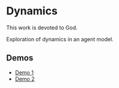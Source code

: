 # Dynamics

This work is devoted to God.

Exploration of dynamics in an agent model.

## Demos

* [Demo 1](https://sanjosolutions.github.io/dynamics/)
* [Demo 2](https://sanjosolutions.github.io/dynamics/index2.html)
